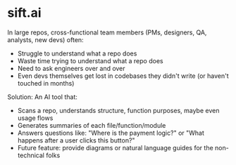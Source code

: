 # sift.ai

In large repos, cross-functional team members (PMs, designers, QA, analysts, new devs) often:
- Struggle to understand what a repo does
- Waste time trying to understand what a repo does
- Need to ask engineers over and over
- Even devs themselves get lost in codebases they didn't write (or haven't touched in months)


Solution:
An AI tool that:
- Scans a repo, understands structure, function purposes, maybe even usage flows
- Generates summaries of each file/function/module
- Answers questions like: "Where is the payment logic?" or "What happens after a user clicks this button?"
- Future feature: provide diagrams or natural language guides for the non-technical folks
